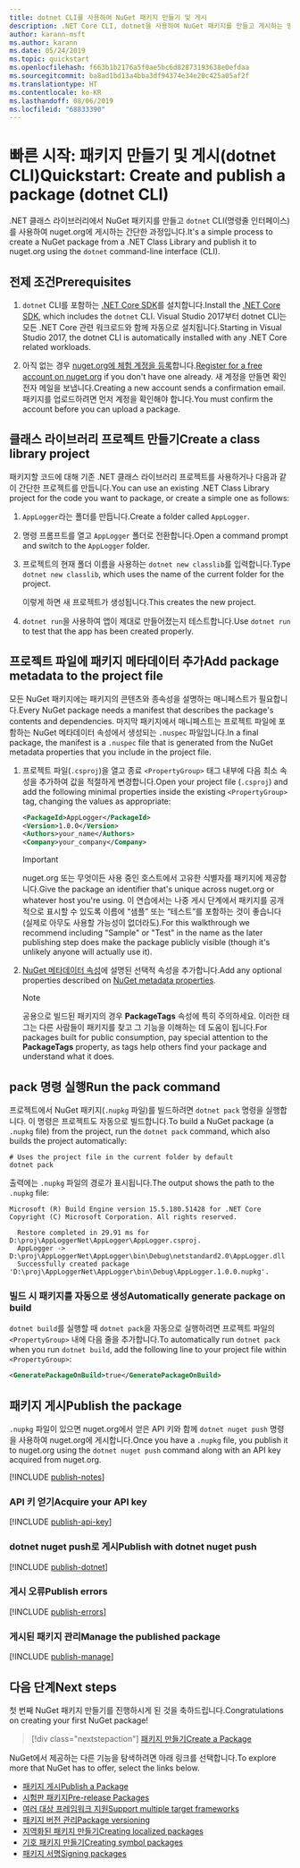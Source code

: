 ```yaml
---
title: dotnet CLI를 사용하여 NuGet 패키지 만들기 및 게시
description: .NET Core CLI, dotnet을 사용하여 NuGet 패키지를 만들고 게시하는 방법에 대한 연습 자습서입니다.
author: karann-msft
ms.author: karann
ms.date: 05/24/2019
ms.topic: quickstart
ms.openlocfilehash: f663b1b2176a5f0ae5bc6d82873193638e0efdaa
ms.sourcegitcommit: ba8ad1bd13a4bba3df94374e34e20c425a05af2f
ms.translationtype: HT
ms.contentlocale: ko-KR
ms.lasthandoff: 08/06/2019
ms.locfileid: "68833390"
---
```

# <a name="quickstart-create-and-publish-a-package-dotnet-cli"></a><span data-ttu-id="4e992-103">빠른 시작: 패키지 만들기 및 게시(dotnet CLI)</span><span class="sxs-lookup"><span data-stu-id="4e992-103">Quickstart: Create and publish a package (dotnet CLI)</span></span>

<span data-ttu-id="4e992-104">.NET 클래스 라이브러리에서 NuGet 패키지를 만들고 `dotnet` CLI(명령줄 인터페이스)를 사용하여 nuget.org에 게시하는 간단한 과정입니다.</span><span class="sxs-lookup"><span data-stu-id="4e992-104">It's a simple process to create a NuGet package from a .NET Class Library and publish it to nuget.org using the `dotnet` command-line interface (CLI).</span></span>

## <a name="prerequisites"></a><span data-ttu-id="4e992-105">전제 조건</span><span class="sxs-lookup"><span data-stu-id="4e992-105">Prerequisites</span></span>

1. <span data-ttu-id="4e992-106">`dotnet` CLI를 포함하는 [.NET Core SDK](https://www.microsoft.com/net/download/)를 설치합니다.</span><span class="sxs-lookup"><span data-stu-id="4e992-106">Install the [.NET Core SDK](https://www.microsoft.com/net/download/), which includes the `dotnet` CLI.</span></span> <span data-ttu-id="4e992-107">Visual Studio 2017부터 dotnet CLI는 모든 .NET Core 관련 워크로드와 함께 자동으로 설치됩니다.</span><span class="sxs-lookup"><span data-stu-id="4e992-107">Starting in Visual Studio 2017, the dotnet CLI is automatically installed with any .NET Core related workloads.</span></span>

1. <span data-ttu-id="4e992-108">아직 없는 경우 [nuget.org에 체험 계정을 등록](https://www.nuget.org/users/account/LogOn?returnUrl=%2F)합니다.</span><span class="sxs-lookup"><span data-stu-id="4e992-108">[Register for a free account on nuget.org](https://www.nuget.org/users/account/LogOn?returnUrl=%2F) if you don't have one already.</span></span> <span data-ttu-id="4e992-109">새 계정을 만들면 확인 전자 메일을 보냅니다.</span><span class="sxs-lookup"><span data-stu-id="4e992-109">Creating a new account sends a confirmation email.</span></span> <span data-ttu-id="4e992-110">패키지를 업로드하려면 먼저 계정을 확인해야 합니다.</span><span class="sxs-lookup"><span data-stu-id="4e992-110">You must confirm the account before you can upload a package.</span></span>

## <a name="create-a-class-library-project"></a><span data-ttu-id="4e992-111">클래스 라이브러리 프로젝트 만들기</span><span class="sxs-lookup"><span data-stu-id="4e992-111">Create a class library project</span></span>

<span data-ttu-id="4e992-112">패키지할 코드에 대해 기존 .NET 클래스 라이브러리 프로젝트를 사용하거나 다음과 같이 간단한 프로젝트를 만듭니다.</span><span class="sxs-lookup"><span data-stu-id="4e992-112">You can use an existing .NET Class Library project for the code you want to package, or create a simple one as follows:</span></span>

1. <span data-ttu-id="4e992-113">`AppLogger`라는 폴더를 만듭니다.</span><span class="sxs-lookup"><span data-stu-id="4e992-113">Create a folder called `AppLogger`.</span></span>

1. <span data-ttu-id="4e992-114">명령 프롬프트를 열고 `AppLogger` 폴더로 전환합니다.</span><span class="sxs-lookup"><span data-stu-id="4e992-114">Open a command prompt and switch to the `AppLogger` folder.</span></span>

1. <span data-ttu-id="4e992-115">프로젝트의 현재 폴더 이름을 사용하는 `dotnet new classlib`를 입력합니다.</span><span class="sxs-lookup"><span data-stu-id="4e992-115">Type `dotnet new classlib`, which uses the name of the current folder for the project.</span></span>

   <span data-ttu-id="4e992-116">이렇게 하면 새 프로젝트가 생성됩니다.</span><span class="sxs-lookup"><span data-stu-id="4e992-116">This creates the new project.</span></span>

1. <span data-ttu-id="4e992-117">`dotnet run`을 사용하여 앱이 제대로 만들어졌는지 테스트합니다.</span><span class="sxs-lookup"><span data-stu-id="4e992-117">Use `dotnet run` to test that the app has been created properly.</span></span>

## <a name="add-package-metadata-to-the-project-file"></a><span data-ttu-id="4e992-118">프로젝트 파일에 패키지 메타데이터 추가</span><span class="sxs-lookup"><span data-stu-id="4e992-118">Add package metadata to the project file</span></span>

<span data-ttu-id="4e992-119">모든 NuGet 패키지에는 패키지의 콘텐츠와 종속성을 설명하는 매니페스트가 필요합니다.</span><span class="sxs-lookup"><span data-stu-id="4e992-119">Every NuGet package needs a manifest that describes the package's contents and dependencies.</span></span> <span data-ttu-id="4e992-120">마지막 패키지에서 매니페스트는 프로젝트 파일에 포함하는 NuGet 메타데이터 속성에서 생성되는 `.nuspec` 파일입니다.</span><span class="sxs-lookup"><span data-stu-id="4e992-120">In a final package, the manifest is a `.nuspec` file that is generated from the NuGet metadata properties that you include in the project file.</span></span>

1. <span data-ttu-id="4e992-121">프로젝트 파일(`.csproj`)을 열고 종료 `<PropertyGroup>` 태그 내부에 다음 최소 속성을 추가하여 값을 적절하게 변경합니다.</span><span class="sxs-lookup"><span data-stu-id="4e992-121">Open your project file (`.csproj`) and add the following minimal properties inside the existing `<PropertyGroup>` tag, changing the values as appropriate:</span></span>

    ```xml
    <PackageId>AppLogger</PackageId>
    <Version>1.0.0</Version>
    <Authors>your_name</Authors>
    <Company>your_company</Company>
    ```

    > [!Important]
    > <span data-ttu-id="4e992-122">nuget.org 또는 무엇이든 사용 중인 호스트에서 고유한 식별자를 패키지에 제공합니다.</span><span class="sxs-lookup"><span data-stu-id="4e992-122">Give the package an identifier that's unique across nuget.org or whatever host you're using.</span></span> <span data-ttu-id="4e992-123">이 연습에서는 나중 게시 단계에서 패키지를 공개적으로 표시할 수 있도록 이름에 “샘플” 또는 “테스트”를 포함하는 것이 좋습니다(실제로 아무도 사용할 가능성이 없더라도).</span><span class="sxs-lookup"><span data-stu-id="4e992-123">For this walkthrough we recommend including "Sample" or "Test" in the name as the later publishing step does make the package publicly visible (though it's unlikely anyone will actually use it).</span></span>

1. <span data-ttu-id="4e992-124">[NuGet 메타데이터 속성](/dotnet/core/tools/csproj#nuget-metadata-properties)에 설명된 선택적 속성을 추가합니다.</span><span class="sxs-lookup"><span data-stu-id="4e992-124">Add any optional properties described on [NuGet metadata properties](/dotnet/core/tools/csproj#nuget-metadata-properties).</span></span>

    > [!Note]
    > <span data-ttu-id="4e992-125">공용으로 빌드된 패키지의 경우 **PackageTags** 속성에 특히 주의하세요. 이러한 태그는 다른 사람들이 패키지를 찾고 그 기능을 이해하는 데 도움이 됩니다.</span><span class="sxs-lookup"><span data-stu-id="4e992-125">For packages built for public consumption, pay special attention to the **PackageTags** property, as tags help others find your package and understand what it does.</span></span>

## <a name="run-the-pack-command"></a><span data-ttu-id="4e992-126">pack 명령 실행</span><span class="sxs-lookup"><span data-stu-id="4e992-126">Run the pack command</span></span>

<span data-ttu-id="4e992-127">프로젝트에서 NuGet 패키지(`.nupkg` 파일)를 빌드하려면 `dotnet pack` 명령을 실행합니다. 이 명령은 프로젝트도 자동으로 빌드합니다.</span><span class="sxs-lookup"><span data-stu-id="4e992-127">To build a NuGet package (a `.nupkg` file) from the project, run the `dotnet pack` command, which also builds the project automatically:</span></span>

```cli
# Uses the project file in the current folder by default
dotnet pack
```

<span data-ttu-id="4e992-128">출력에는 `.nupkg` 파일의 경로가 표시됩니다.</span><span class="sxs-lookup"><span data-stu-id="4e992-128">The output shows the path to the `.nupkg` file:</span></span>

```output
Microsoft (R) Build Engine version 15.5.180.51428 for .NET Core
Copyright (C) Microsoft Corporation. All rights reserved.

  Restore completed in 29.91 ms for D:\proj\AppLoggerNet\AppLogger\AppLogger.csproj.
  AppLogger -> D:\proj\AppLoggerNet\AppLogger\bin\Debug\netstandard2.0\AppLogger.dll
  Successfully created package 'D:\proj\AppLoggerNet\AppLogger\bin\Debug\AppLogger.1.0.0.nupkg'.
```

### <a name="automatically-generate-package-on-build"></a><span data-ttu-id="4e992-129">빌드 시 패키지를 자동으로 생성</span><span class="sxs-lookup"><span data-stu-id="4e992-129">Automatically generate package on build</span></span>

<span data-ttu-id="4e992-130">`dotnet build`를 실행할 때 `dotnet pack`을 자동으로 실행하려면 프로젝트 파일의 `<PropertyGroup>` 내에 다음 줄을 추가합니다.</span><span class="sxs-lookup"><span data-stu-id="4e992-130">To automatically run `dotnet pack` when you run `dotnet build`, add the following line to your project file within `<PropertyGroup>`:</span></span>

```xml
<GeneratePackageOnBuild>true</GeneratePackageOnBuild>
```

## <a name="publish-the-package"></a><span data-ttu-id="4e992-131">패키지 게시</span><span class="sxs-lookup"><span data-stu-id="4e992-131">Publish the package</span></span>

<span data-ttu-id="4e992-132">`.nupkg` 파일이 있으면 nuget.org에서 얻은 API 키와 함께 `dotnet nuget push` 명령을 사용하여 nuget.org에 게시합니다.</span><span class="sxs-lookup"><span data-stu-id="4e992-132">Once you have a `.nupkg` file, you publish it to nuget.org using the `dotnet nuget push` command along with an API key acquired from nuget.org.</span></span>

[!INCLUDE [publish-notes](includes/publish-notes.md)]

### <a name="acquire-your-api-key"></a><span data-ttu-id="4e992-133">API 키 얻기</span><span class="sxs-lookup"><span data-stu-id="4e992-133">Acquire your API key</span></span>

[!INCLUDE [publish-api-key](includes/publish-api-key.md)]

### <a name="publish-with-dotnet-nuget-push"></a><span data-ttu-id="4e992-134">dotnet nuget push로 게시</span><span class="sxs-lookup"><span data-stu-id="4e992-134">Publish with dotnet nuget push</span></span>

[!INCLUDE [publish-dotnet](includes/publish-dotnet.md)]

### <a name="publish-errors"></a><span data-ttu-id="4e992-135">게시 오류</span><span class="sxs-lookup"><span data-stu-id="4e992-135">Publish errors</span></span>

[!INCLUDE [publish-errors](includes/publish-errors.md)]

### <a name="manage-the-published-package"></a><span data-ttu-id="4e992-136">게시된 패키지 관리</span><span class="sxs-lookup"><span data-stu-id="4e992-136">Manage the published package</span></span>

[!INCLUDE [publish-manage](includes/publish-manage.md)]

## <a name="next-steps"></a><span data-ttu-id="4e992-137">다음 단계</span><span class="sxs-lookup"><span data-stu-id="4e992-137">Next steps</span></span>

<span data-ttu-id="4e992-138">첫 번째 NuGet 패키지 만들기를 진행하시게 된 것을 축하드립니다.</span><span class="sxs-lookup"><span data-stu-id="4e992-138">Congratulations on creating your first NuGet package!</span></span>

> [!div class="nextstepaction"]
> [<span data-ttu-id="4e992-139">패키지 만들기</span><span class="sxs-lookup"><span data-stu-id="4e992-139">Create a Package</span></span>](../create-packages/creating-a-package-dotnet-cli.md)

<span data-ttu-id="4e992-140">NuGet에서 제공하는 다른 기능을 탐색하려면 아래 링크를 선택합니다.</span><span class="sxs-lookup"><span data-stu-id="4e992-140">To explore more that NuGet has to offer, select the links below.</span></span>

- [<span data-ttu-id="4e992-141">패키지 게시</span><span class="sxs-lookup"><span data-stu-id="4e992-141">Publish a Package</span></span>](../nuget-org/publish-a-package.md)
- [<span data-ttu-id="4e992-142">시험판 패키지</span><span class="sxs-lookup"><span data-stu-id="4e992-142">Pre-release Packages</span></span>](../create-packages/Prerelease-Packages.md)
- [<span data-ttu-id="4e992-143">여러 대상 프레임워크 지원</span><span class="sxs-lookup"><span data-stu-id="4e992-143">Support multiple target frameworks</span></span>](../create-packages/multiple-target-frameworks-project-file.md)
- [<span data-ttu-id="4e992-144">패키지 버전 관리</span><span class="sxs-lookup"><span data-stu-id="4e992-144">Package versioning</span></span>](../reference/package-versioning.md)
- [<span data-ttu-id="4e992-145">지역화된 패키지 만들기</span><span class="sxs-lookup"><span data-stu-id="4e992-145">Creating localized packages</span></span>](../create-packages/creating-localized-packages.md)
- [<span data-ttu-id="4e992-146">기호 패키지 만들기</span><span class="sxs-lookup"><span data-stu-id="4e992-146">Creating symbol packages</span></span>](../create-packages/symbol-packages-snupkg.md)
- [<span data-ttu-id="4e992-147">패키지 서명</span><span class="sxs-lookup"><span data-stu-id="4e992-147">Signing packages</span></span>](../create-packages/Sign-a-package.md)
